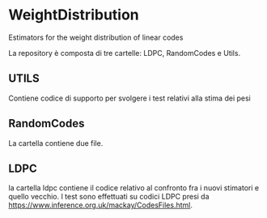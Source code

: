 # WeightDistribution
Estimators for the weight distribution of linear codes

La repository è composta di tre cartelle: LDPC, RandomCodes e Utils.

## UTILS
Contiene codice di supporto per svolgere i test relativi alla stima dei pesi

## RandomCodes
La cartella contiene due file. 

## LDPC
la cartella ldpc contiene il codice relativo al confronto fra i nuovi stimatori e quello vecchio. I test sono effettuati su codici LDPC presi da https://www.inference.org.uk/mackay/CodesFiles.html.
